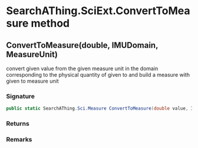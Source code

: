 # SearchAThing.SciExt.ConvertToMeasure method
## ConvertToMeasure(double, IMUDomain, MeasureUnit)
convert given value from the given measure unit in the domain corresponding to the physical quantity of given to
            and build a measure with given to measure unit

### Signature
```csharp
public static SearchAThing.Sci.Measure ConvertToMeasure(double value, IMUDomain from, MeasureUnit to)
```
### Returns

### Remarks


